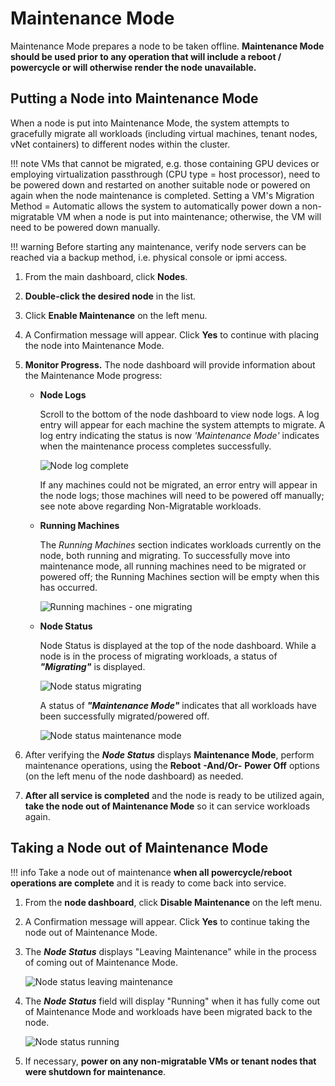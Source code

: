 # Maintenance Mode

Maintenance Mode prepares a node to be taken offline. **Maintenance Mode should be used prior to any operation that will include a reboot / powercycle or will otherwise render the node unavailable.**

## Putting a Node into Maintenance Mode

When a node is put into Maintenance Mode, the system attempts to gracefully migrate all workloads (including virtual machines, tenant nodes, vNet containers) to different nodes within the cluster.

!!! note
    VMs that cannot be migrated, e.g. those containing GPU devices or employing virtualization passthrough (CPU type = host processor), need to be powered down and restarted on another suitable node or powered on again when the node maintenance is completed. Setting a VM's Migration Method = Automatic allows the system to automatically power down a non-migratable VM when a node is put into maintenance; otherwise, the VM will need to be powered down manually.

!!! warning
    Before starting any maintenance, verify node servers can be reached via a backup method, i.e. physical console or ipmi access.

1. From the main dashboard, click **Nodes**.
2. **Double-click the desired node** in the list.
3. Click **Enable Maintenance** on the left menu.


4. A Confirmation message will appear. Click **Yes** to continue with placing the node into Maintenance Mode.
5. **Monitor Progress.** The node dashboard will provide information about the Maintenance Mode progress:

    - **Node Logs**
    
        Scroll to the bottom of the node dashboard to view node logs. A log entry will appear for each machine the system attempts to migrate. A log entry indicating the status is now *'Maintenance Mode'* indicates when the maintenance process completes successfully.

        ![Node log complete](/product-guide/screenshots/nodelogcomplete.png)

        If any machines could not be migrated, an error entry will appear in the node logs; those machines will need to be powered off manually; see note above regarding Non-Migratable workloads.


    - **Running Machines**
    
        The *Running Machines* section indicates workloads currently on the node, both running and migrating. To successfully move into maintenance mode, all running machines need to be migrated or powered off; the Running Machines section will be empty when this has occurred. 

        ![Running machines - one migrating](/product-guide/screenshots/runningmachines-onemigrating.png)

    - **Node Status**
    
        Node Status is displayed at the top of the node dashboard. While a node is in the process of migrating workloads, a status of ***"Migrating"*** is displayed.

        ![Node status migrating](/product-guide/screenshots/nodestatusmigrating.png)

        A status of ***"Maintenance Mode"*** indicates that all workloads have been successfully migrated/powered off.

        ![Node status maintenance mode](/product-guide/screenshots/nodestatusmaintenancemode.png)

6. After verifying the ***Node Status*** displays **Maintenance Mode**, perform maintenance operations, using the **Reboot** **\-And/Or-** **Power Off** options (on the left menu of the node dashboard) as needed.

7. **After all service is completed** and the node is ready to be utilized again, **take the node out of Maintenance Mode** so it can service workloads again.

## Taking a Node out of Maintenance Mode

!!! info
    Take a node out of maintenance **when all powercycle/reboot operations are complete** and it is ready to come back into service.

1. From the **node dashboard**, click **Disable Maintenance** on the left menu.
2. A Confirmation message will appear. Click **Yes** to continue taking the node out of Maintenance Mode.
3. The ***Node Status*** displays "Leaving Maintenance" while in the process of coming out of Maintenance Mode. 

    ![Node status leaving maintenance](/product-guide/screenshots/nodestatusleavingmaint.png)

4. The ***Node Status*** field will display "Running" when it has fully come out of Maintenance Mode and workloads have been migrated back to the node. 

    ![Node status running](/product-guide/screenshots/nodestatusrunning.png)

5. If necessary, **power on any non-migratable VMs or tenant nodes that were shutdown for maintenance**.
